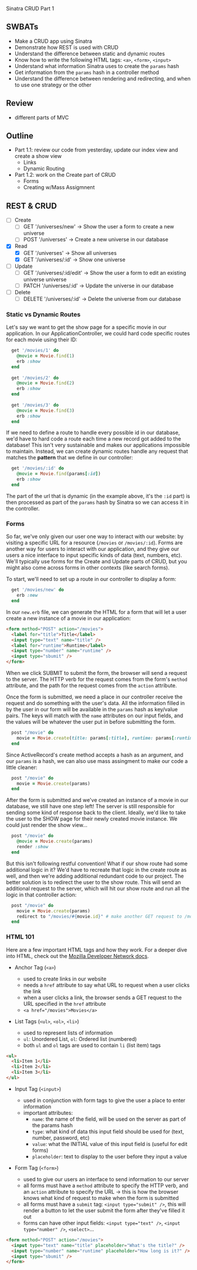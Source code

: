 Sinatra CRUD Part 1

## SWBATs
- Make a CRUD app using Sinatra
- Demonstrate how REST is used with CRUD
- Understand the difference between static and dynamic routes
- Know how to write the following HTML tags: `<a>`, `<form>`, `<input>`
- Understand what information Sinatra uses to create the `params` hash
- Get information from the `params` hash in a controller method
- Understand the difference between rendering and redirecting, and when to use one strategy or the other

## Review
- different parts of MVC

## Outline
- Part 1.1: review our code from yesterday, update our index view and create a show view
  - Links
  - Dynamic Routing
- Part 1.2: work on the Create part of CRUD
  - Forms
  - Creating w/Mass Assigmnent

## REST & CRUD
- [ ] Create
  - [ ] GET '/universes/new' -> Show the user a form to create a new universe
  - [ ] POST '/universes' -> Create a new universe in our database
- [x] Read
  - [x] GET '/universes' -> Show all universes
  - [x] GET '/universes/:id' -> Show one universe
- [ ] Update
  - [ ] GET '/universes/:id/edit' -> Show the user a form to edit an existing universe universe
  - [ ] PATCH '/universes/:id' -> Update the universe in our database
- [ ] Delete
  - [ ] DELETE '/universes/:id' -> Delete the universe from our database

### Static vs Dynamic Routes

Let's say we want to get the show page for a specific movie in our application. In our ApplicationController, we could hard code specific routes for each movie using their ID:

```rb
  get '/movies/1' do
    @movie = Movie.find(1)
    erb :show
  end
  
  get '/movies/2' do
    @movie = Movie.find(2)
    erb :show
  end
  
  get '/movies/3' do
    @movie = Movie.find(3)
    erb :show
  end
```

If we need to define a route to handle every possible id in our database, we'd have to hard code a route each time a new record got added to the database! This isn't very sustainable and makes our applications impossible to maintain. Instead, we can create dynamic routes handle any request that matches the __pattern__ that we define in our controller:

```rb
  get '/movies/:id' do
    @movie = Movie.find(params[:id])
    erb :show
  end
```

The part of the url that is dynamic (in the example above, it's the `:id` part) is then processed as part of the `params` hash by Sinatra so we can access it in the controller.

### Forms

So far, we've only given our user one way to interact with our website: by visiting a specific URL for a resource (`/movies` or `/movies/:id`). Forms are another way for users to interact with our application, and they give our users a nice interface to input specific kinds of data (text, numbers, etc). We'll typically use forms for the Create and Update parts of CRUD, but you might also come across forms in other contexts (like search forms).

To start, we'll need to set up a route in our controller to display a form:

```rb
  get '/movies/new' do
    erb :new
  end
```

In our `new.erb` file, we can generate the HTML for a form that will let a user create a new instance of a movie in our application:

```html
<form method="POST" action="/movies">
  <label for="title">Title</label>
  <input type="text" name="title" />
  <label for="runtime">Runtime</label>
  <input type="number" name="runtime" />
  <input type="sbumit" />
</form>
```

When we click SUBMIT to submit the form, the browser will send a request to the server. The HTTP verb for the request comes from the form's `method` attribute, and the path for the request comes from the `action` attribute.

Once the form is submitted, we need a place in our controller receive the request and do something with the user's data. All the information filled in by the user in our form will be available in the `params` hash as key/value pairs. The keys will match with the `name` attributes on our input fields, and the values will be whatever the user put in before submitting the form.

```rb
  post "/movie" do
    movie = Movie.create(title: params[:title], runtime: params[:runtime])
  end
```

Since ActiveRecord's create method accepts a hash as an argument, and our `params` is a hash, we can also use mass assingment to make our code a little cleaner:

```rb
  post "/movie" do
    movie = Movie.create(params)
  end
```

After the form is submitted and we've created an instance of a movie in our database, we still have one step left! The server is still responsible for sending some kind of response back to the client. Ideally, we'd like to take the user to the SHOW page for their newly created movie instance. We could just render the show view...

```rb
  post "/movie" do
    @movie = Movie.create(params)
    render :show
  end
```

But this isn't following restful convention! What if our show route had some additional logic in it? We'd have to recreate that logic in the create route as well, and then we're adding additional redundant code to our project. The better solution is to redirect the user to the show route. This will send an additional request to the server, which will hit our show route and run all the logic in that controller action:

```rb
  post "/movie" do
    movie = Movie.create(params)
    redirect to "/movies/#{movie.id}" # make another GET request to /movies/1
  end
```


### HTML 101

Here are a few important HTML tags and how they work. For a deeper dive into HTML, check out the [Mozilla Developer Network docs](https://developer.mozilla.org/en-US/docs/Web/HTML).

- Anchor Tag (`<a>`)
  - used to create links in our website
  - needs a `href` attribute to say what URL to request when a user clicks the link
  - when a user clicks a link, the browser sends a GET request to the URL specified in the `href` attribute
  - `<a href="/movies">Movies</a>`

- List Tags (`<ul>`, `<ol>`, `<li>`)
  - used to represent lists of information
  - `ul`: Unordered List, `ol`: Ordered list (numbered)
  - both `ul` and `ol` tags are used to contain `li` (list item) tags

```html
<ul>
  <li>Item 1</li>
  <li>Item 2</li>
  <li>Item 3</li>
</ul>
```

- Input Tag (`<input>`)
  - used in conjunction with form tags to give the user a place to enter information
  - important attributes:
    - `name`: the name of the field, will be used on the server as part of the params hash
    - `type`: what kind of data this input field should be used for (text, number, password, etc)
    - `value`: what the INITIAL value of this input field is (useful for edit forms)
    - `placeholder`: text to display to the user before they input a value

- Form Tag (`<form>`)
  - used to give our users an interface to send information to our server
  - all forms must have a `method` attribute to specify the HTTP verb, and an `action` attribute to specify the URL -> this is how the browser knows what kind of request to make when the form is submitted
  - all forms must have a `submit` tag: `<input type="submit" />`, this will render a button to let the user submit the form after they've filled it out
  - forms can have other input fields: `<input type="text" />`, `<input type="number" />`, `<select>`...
  
```html
<form method="POST" action="/movies">
  <input type="text" name="title" placeholder="What's the title?" />
  <input type="number" name="runtime" placeholder="How long is it?" />
  <input type="sbumit" />
</form>
```
  
